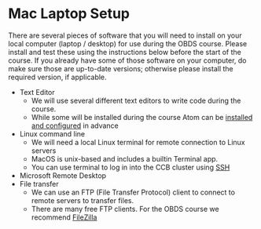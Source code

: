 # Mac Laptop Setup

There are several pieces of software that you will need to install on your local computer (laptop / desktop) for use during the OBDS course.
Please install and test these using the instructions below before the start of the course.
If you already have some of those software on your computer, do make sure those are up-to-date versions; otherwise please install the required version, if applicable.

- Text Editor
    + We will use several different text editors to write code during the course.
    + While some will be installed during the course Atom can be [installed and configured](atom_installation_instructions.md) in advance
- Linux command line
    + We will need a local Linux terminal for remote connection to Linux servers
    + MacOS is unix-based and includes a builtin Terminal app.
    + You can use terminal to log in into the CCB cluster using [SSH](ccb_login.md)
- Microsoft Remote Desktop
- File transfer
    + We can use an FTP (File Transfer Protocol) client to connect to remote servers to transfer files.
    + There are many free FTP clients. For the OBDS course we recommend [FileZilla](filezilla.md)


